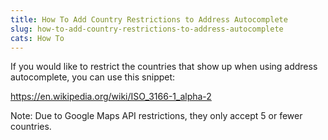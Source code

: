 ```yaml
---
title: How To Add Country Restrictions to Address Autocomplete
slug: how-to-add-country-restrictions-to-address-autocomplete
cats: How To
---
```


<p>If you would like to restrict the countries that show up when using address autocomplete, you can use this snippet:</p>

<p><a href="https://en.wikipedia.org/wiki/ISO_3166-1_alpha-2">https://en.wikipedia.org/wiki/ISO_3166-1_alpha-2</a></p>
<p>Note: Due to Google Maps API restrictions, they only accept 5 or fewer countries.</p>
